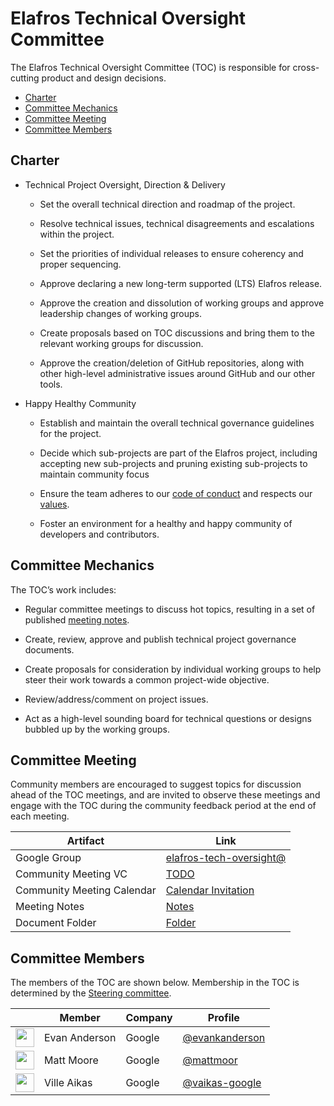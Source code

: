 # Elafros Technical Oversight Committee

The Elafros Technical Oversight Committee (TOC) is responsible for cross-cutting
product and design decisions.

*   [Charter](#charter)
*   [Committee Mechanics](#committee-mechanics)
*   [Committee Meeting](#committee-meeting)
*   [Committee Members](#committee-members)

## Charter

*   Technical Project Oversight, Direction & Delivery

    *   Set the overall technical direction and roadmap of the project.

    *   Resolve technical issues, technical disagreements and escalations within
        the project.

    *   Set the priorities of individual releases to ensure coherency and proper
        sequencing.

    *   Approve declaring a new long-term supported (LTS) Elafros release.

    *   Approve the creation and dissolution of working groups and approve
        leadership changes of working groups.

    *   Create proposals based on TOC discussions and bring them to the relevant
        working groups for discussion.

    *   Approve the creation/deletion of GitHub repositories, along with other
        high-level administrative issues around GitHub and our other tools.

*   Happy Healthy Community

    *   Establish and maintain the overall technical governance guidelines for
        the project.

    *   Decide which sub-projects are part of the Elafros project, including
        accepting new sub-projects and pruning existing sub-projects to maintain
        community focus

    *   Ensure the team adheres to our [code of
        conduct](CONTRIBUTING.md#code-of-conduct)
        and respects our
        [values](VALUES.md).

    *   Foster an environment for a healthy and happy community of developers
        and contributors.

## Committee Mechanics

The TOC’s work includes:

*   Regular committee meetings to discuss hot topics, resulting in a set of
    published [meeting notes](TODO).

*   Create, review, approve and publish technical project governance documents.

*   Create proposals for consideration by individual working groups to help
    steer their work towards a common project-wide objective.

*   Review/address/comment on project issues.

*   Act as a high-level sounding board for technical questions or designs
    bubbled up by the working groups.

## Committee Meeting

Community members are encouraged to suggest topics for discussion ahead of the
TOC meetings, and are invited to observe these meetings and engage with the TOC
during the community feedback period at the end of each meeting.

Artifact                   | Link
-------------------------- | ----
Google Group               | [elafros-tech-oversight@](https://groups.google.com/forum/#!forum/elafros-tech-oversight)
Community Meeting VC       | [TODO](TODO)
Community Meeting Calendar | [Calendar Invitation](TODO)
Meeting Notes              | [Notes](TODO)
Document Folder            | [Folder](TODO)

## Committee Members

The members of the TOC are shown below. Membership in the TOC is determined by
the [Steering committee](STEERING-COMMITTEE.md).

&nbsp; | Member | Company | Profile
------ | ----- | ------- | -------
<img width="30px" src="https://github.com/evankanderson.png">| Evan Anderson | Google | [@evankanderson](https://github.com/evankanderson)
<img width="30px" src="https://github.com/mattmoor.png"> | Matt Moore | Google | [@mattmoor](https://github.com/mattmoor)
<img width="30px" src="https://github.com/vaikas-google.png">| Ville Aikas | Google | [@vaikas-google](https://github.com/vaikas-google)
